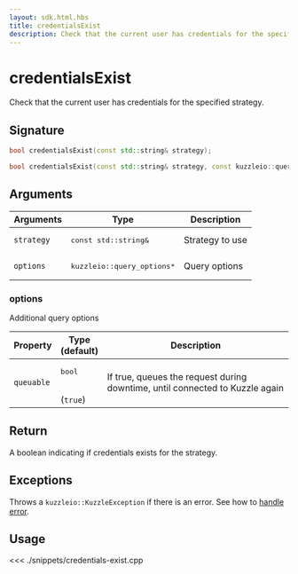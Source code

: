```yaml
---
layout: sdk.html.hbs
title: credentialsExist
description: Check that the current user has credentials for the specified strategy
---
```


# credentialsExist

Check that the current user has credentials for the specified strategy.

## Signature

```cpp
bool credentialsExist(const std::string& strategy);

bool credentialsExist(const std::string& strategy, const kuzzleio::query_options& options);
```

## Arguments

| Arguments  | Type                                 | Description     |
| ---------- | ------------------------------------ | --------------- |
| `strategy` | <pre>const std::string&</pre>        | Strategy to use |
| `options`  | <pre>kuzzleio::query_options\*</pre> | Query options   |

### options

Additional query options

| Property   | Type<br/>(default)           | Description                                                                  |
| ---------- | ---------------------------- | ---------------------------------------------------------------------------- |
| `queuable` | <pre>bool</pre><br/>(`true`) | If true, queues the request during downtime, until connected to Kuzzle again |

## Return

A boolean indicating if credentials exists for the strategy.

## Exceptions

Throws a `kuzzleio::KuzzleException` if there is an error. See how to [handle error](/sdk/cpp/1/error-handling).

## Usage

<<< ./snippets/credentials-exist.cpp
